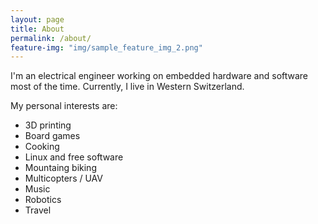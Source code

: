 ```yaml
---
layout: page
title: About
permalink: /about/
feature-img: "img/sample_feature_img_2.png"
---
```


I'm an electrical engineer working on embedded hardware and software most of the time. Currently, I live in Western Switzerland.

My personal interests are:

* 3D printing
* Board games
* Cooking
* Linux and free software
* Mountaing biking
* Multicopters / UAV
* Music
* Robotics
* Travel

